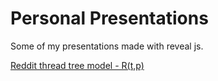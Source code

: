 # Personal Presentations

Some of my presentations made with reveal js.

[Reddit thread tree model - R(t,p)](https://pboueke.github.io/presentations/rtm/reddit.html#/)
